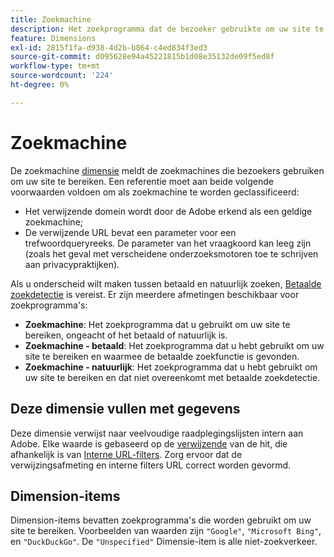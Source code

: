 ```yaml
---
title: Zoekmachine
description: Het zoekprogramma dat de bezoeker gebruikte om uw site te bereiken.
feature: Dimensions
exl-id: 2815f1fa-d938-4d2b-b864-c4ed834f3ed3
source-git-commit: d095628e94a45221815b1d08e35132de09f5ed8f
workflow-type: tm+mt
source-wordcount: '224'
ht-degree: 0%

---
```


# Zoekmachine

De zoekmachine [dimensie](overview.md) meldt de zoekmachines die bezoekers gebruiken om uw site te bereiken. Een referentie moet aan beide volgende voorwaarden voldoen om als zoekmachine te worden geclassificeerd:

* Het verwijzende domein wordt door de Adobe erkend als een geldige zoekmachine;
* De verwijzende URL bevat een parameter voor een trefwoordqueryreeks. De parameter van het vraagkoord kan leeg zijn (zoals het geval met verscheidene onderzoeksmotoren toe te schrijven aan privacypraktijken).

Als u onderscheid wilt maken tussen betaald en natuurlijk zoeken, [Betaalde zoekdetectie](/help/admin/admin/c-manage-report-suites/c-edit-report-suites/general/paid-search-detection/paid-search-detection.md) is vereist. Er zijn meerdere afmetingen beschikbaar voor zoekprogramma&#39;s:

* **Zoekmachine**: Het zoekprogramma dat u gebruikt om uw site te bereiken, ongeacht of het betaald of natuurlijk is.
* **Zoekmachine - betaald**: Het zoekprogramma dat u hebt gebruikt om uw site te bereiken en waarmee de betaalde zoekfunctie is gevonden.
* **Zoekmachine - natuurlijk**: Het zoekprogramma dat u hebt gebruikt om uw site te bereiken en dat niet overeenkomt met betaalde zoekdetectie.

## Deze dimensie vullen met gegevens

Deze dimensie verwijst naar veelvoudige raadplegingslijsten intern aan Adobe. Elke waarde is gebaseerd op de [verwijzende](referrer.md) van de hit, die afhankelijk is van [Interne URL-filters](/help/admin/admin/c-manage-report-suites/c-edit-report-suites/general/internal-url-filter-admin.md). Zorg ervoor dat de verwijzingsafmeting en interne filters URL correct worden gevormd.

## Dimension-items

Dimension-items bevatten zoekprogramma&#39;s die worden gebruikt om uw site te bereiken. Voorbeelden van waarden zijn `"Google"`, `"Microsoft Bing"`, en `"DuckDuckGo"`. De `"Unspecified"` Dimensie-item is alle niet-zoekverkeer.
